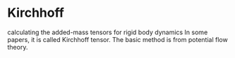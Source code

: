# Kirchhoff
calculating the added-mass tensors for rigid body dynamics
In some papers, it is called Kirchhoff tensor.
The basic method is from potential flow theory.
